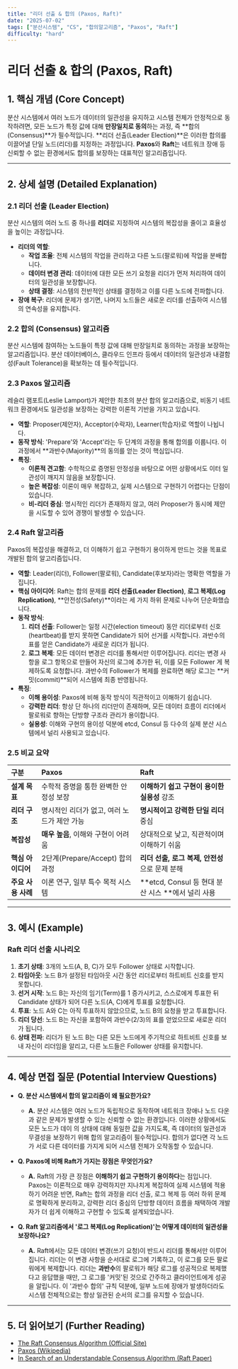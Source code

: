 ```yaml
---
title: "리더 선출 & 합의 (Paxos, Raft)"
date: "2025-07-02"
tags: ["분산시스템", "CS", "합의알고리즘", "Paxos", "Raft"]
difficulty: "hard"
---
```


# 리더 선출 & 합의 (Paxos, Raft)

## 1. 핵심 개념 (Core Concept)

분산 시스템에서 여러 노드가 데이터의 일관성을 유지하고 시스템 전체가 안정적으로 동작하려면, 모든 노드가 특정 값에 대해 **만장일치로 동의**하는 과정, 즉 **합의(Consensus)**가 필수적입니다. **리더 선출(Leader Election)**은 이러한 합의를 이끌어낼 단일 노드(리더)를 지정하는 과정입니다. **Paxos**와 **Raft**는 네트워크 장애 등 신뢰할 수 없는 환경에서도 합의를 보장하는 대표적인 알고리즘입니다.

---

## 2. 상세 설명 (Detailed Explanation)

### 2.1 리더 선출 (Leader Election)

분산 시스템의 여러 노드 중 하나를 **리더**로 지정하여 시스템의 복잡성을 줄이고 효율성을 높이는 과정입니다.

*   **리더의 역할**:
    *   **작업 조율**: 전체 시스템의 작업을 관리하고 다른 노드(팔로워)에 작업을 분배합니다.
    *   **데이터 변경 관리**: 데이터에 대한 모든 쓰기 요청을 리더가 먼저 처리하여 데이터의 일관성을 보장합니다.
    *   **상태 결정**: 시스템의 전반적인 상태를 결정하고 이를 다른 노드에 전파합니다.
*   **장애 복구**: 리더에 문제가 생기면, 나머지 노드들은 새로운 리더를 선출하여 시스템의 연속성을 유지합니다.

### 2.2 합의 (Consensus) 알고리즘

분산 시스템에 참여하는 노드들이 특정 값에 대해 만장일치로 동의하는 과정을 보장하는 알고리즘입니다. 분산 데이터베이스, 클라우드 인프라 등에서 데이터의 일관성과 내결함성(Fault Tolerance)을 확보하는 데 필수적입니다.

### 2.3 Paxos 알고리즘

레슬리 램포트(Leslie Lamport)가 제안한 최초의 분산 합의 알고리즘으로, 비동기 네트워크 환경에서도 일관성을 보장하는 강력한 이론적 기반을 가지고 있습니다.

*   **역할**: Proposer(제안자), Acceptor(수락자), Learner(학습자)로 역할이 나뉩니다.
*   **동작 방식**: 'Prepare'와 'Accept'라는 두 단계의 과정을 통해 합의를 이룹니다. 이 과정에서 **과반수(Majority)**의 동의를 얻는 것이 핵심입니다.
*   **특징**:
    *   **이론적 견고함**: 수학적으로 증명된 안정성을 바탕으로 어떤 상황에서도    이터 일관성이 깨지지 않음을 보장합니다.
    *   **높은 복잡성**: 이론이 매우 복잡하고, 실제 시스템으로 구현하기 어렵다는 단점이 있습니다.
    *   **비-리더 중심**: 명시적인 리더가 존재하지 않고, 여러 Proposer가 동시에 제안을 시도할 수 있어 경쟁이 발생할 수 있습니다.

### 2.4 Raft 알고리즘

Paxos의 복잡성을 해결하고, 더 이해하기 쉽고 구현하기 용이하게 만드는 것을 목표로 개발된 합의 알고리즘입니다.

*   **역할**: Leader(리더), Follower(팔로워), Candidate(후보자)라는 명확한 역할을 가집니다.
*   **핵심 아이디어**: Raft는 합의 문제를 **리더 선출(Leader Election)**, **로그 복제(Log Replication)**, **안전성(Safety)**이라는 세 가지 하위 문제로 나누어 단순화했습니다.
*   **동작 방식**:
    1.  **리더 선출**: Follower는 일정 시간(election timeout) 동안 리더로부터 신호(heartbeat)를 받지 못하면 Candidate가 되어 선거를 시작합니다. 과반수의 표를 얻은 Candidate가 새로운 리더가 됩니다.
    2.  **로그 복제**: 모든 데이터 변경은 리더를 통해서만 이루어집니다. 리더는 변경 사항을 로그 항목으로 만들어 자신의 로그에 추가한 뒤, 이를 모든 Follower  게 복제하도록 요청합니다. 과반수의 Follower가 복제를 완료하면 해당 로그는 **커밋(commit)**되어 시스템에 최종 반영됩니다.
*   **특징**:
    *   **이해 용이성**: Paxos에 비해 동작 방식이 직관적이고 이해하기 쉽습니다.
    *   **강력한 리더**: 항상 단 하나의 리더만이 존재하며, 모든 데이터 흐름이 리더에서 팔로워로 향하는 단방향 구조라 관리가 용이합니다.
    *   **실용성**: 이해와 구현의 용이성 덕분에 etcd, Consul 등 다수의 실제 분산 시스템에서 널리 사용되고 있습니다.

### 2.5 비교 요약

| 구분 | Paxos | Raft |
| :--- | :--- | :--- |
| **설계 목표** | 수학적 증명을 통한 완벽한 안정성 보장 | **이해하기 쉽고 구현이 용이한 실용성** 강조 |
| **리더 구조** | 명시적인 리더가 없고, 여러 노드가 제안 가능 | **명시적이고 강력한 단일 리더** 중심 |
| **복잡성** | **매우 높음**, 이해와 구현이 어려움 | 상대적으로 낮고, 직관적이며 이해하기 쉬움 |
| **핵심 아이디어** | 2단계(Prepare/Accept) 합의 과정 | **리더 선출, 로그 복제, 안전성**으로 문제 분해 |
| **주요 사용 사례** | 이론 연구, 일부 특수 목적 시스템 | **etcd, Consul 등 현대 분산 시스   **에서 널리 사용 |

---

## 3. 예시 (Example)

### Raft 리더 선출 시나리오

1.  **초기 상태**: 3개의 노드(A, B, C)가 모두 Follower 상태로 시작합니다.
2.  **타임아웃**: 노드 B가 설정된 타임아웃 시간 동안 리더로부터 하트비트 신호를 받지 못합니다.
3.  **선거 시작**: 노드 B는 자신의 임기(Term)를 1 증가시키고, 스스로에게 투표한 뒤 Candidate 상태가 되어 다른 노드(A, C)에게 투표를 요청합니다.
4.  **투표**: 노드 A와 C는 아직 투표하지 않았으므로, 노드 B의 요청을 받고 투표합니다.
5.  **리더 당선**: 노드 B는 자신을 포함하여 과반수(2/3)의 표를 얻었으므로 새로운 리더가 됩니다.
6.  **상태 전파**: 리더가 된 노드 B는 다른 모든 노드에게 주기적으로 하트비트 신호를 보내 자신이 리더임을 알리고, 다른 노드들은 Follower 상태를 유지합니다.

---

## 4. 예상 면접 질문 (Potential Interview Questions)

*   **Q. 분산 시스템에서 합의 알고리즘이 왜 필요한가요?**
    *   **A.** 분산 시스템은 여러 노드가 독립적으로 동작하며 네트워크 장애나 노드 다운과 같은 문제가 발생할 수 있는 신뢰할 수 없는 환경입니다. 이러한 상황에서도 모든 노드가 데이  의 상태에 대해 동일한 값을 가지도록, 즉 데이터의 일관성과 무결성을 보장하기 위해 합의 알고리즘이 필수적입니다. 합의가 없다면 각 노드가 서로 다른 데이터를 가지게 되어 시스템 전체가 오작동할 수 있습니다.

*   **Q. Paxos에 비해 Raft가 가지는 장점은 무엇인가요?**
    *   **A.** Raft의 가장 큰 장점은 **이해하기 쉽고 구현하기 용이하다**는 점입니다. Paxos는 이론적으로 매우 강력하지만 지나치게 복잡하여 실제 시스템에 적용하기 어려운 반면, Raft는 합의 과정을 리더 선출, 로그 복제 등 여러 하위 문제로 명확하게 분리하고, 강력한 리더 중심의 단방향 데이터 흐름을 채택하여 개발자가 더 쉽게 이해하고 구현할 수 있도록 설계되었습니다.

*   **Q. Raft 알고리즘에서 '로그 복제(Log Replication)'는 어떻게 데이터의 일관성을 보장하나요?**
    *   **A.** Raft에서는 모든 데이터 변경(쓰기 요청)이 반드시 리더를 통해서만 이루어집니다. 리더는 이 변경 사항을 순서대로 로그에 기록하고, 이 로그를 모든 팔로워에게 복제합니다. 리더는 **과반수**의 팔로워가 해당 로그를 성공적으로 복제했다고 응답했을 때만, 그 로그를 '커밋'된 것으로 간주하고 클라이언트에게 성공을 알립니다. 이 '과반수 합의' 규칙 덕분에, 일부 노드에 장애가 발생하더라도 시스템 전체적으로는 항상 일관된 순서의 로그를 유지할 수 있습니다.

---

## 5. 더 읽어보기 (Further Reading)

*   [The Raft Consensus Algorithm (Official Site)](https://raft.github.io/)
*   [Paxos (Wikipedia)](https://en.wikipedia.org/wiki/Paxos_(computer_science))
*   [In Search of an Understandable Consensus Algorithm (Raft Paper)](https://raft.github.io/raft.pdf)